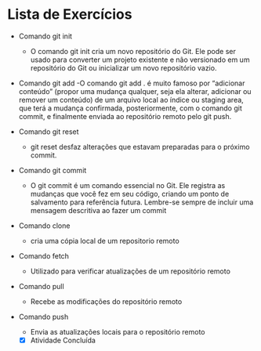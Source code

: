 # Lista de Exercícios

- Comando git init
    - O comando git init cria um novo repositório do Git. Ele pode ser usado para converter um projeto existente e não versionado em um repositório do Git ou inicializar um novo repositório vazio.

- Comando git add
    -O comando git add . é muito famoso por “adicionar conteúdo” (propor uma mudança qualquer, seja ela alterar, adicionar ou remover um conteúdo) de um arquivo local ao índice ou staging area, que terá a mudança confirmada, posteriormente, com o comando git commit, e finalmente enviada ao repositório remoto pelo git push.

- Comando git reset 
    - git reset desfaz alterações que estavam preparadas para o próximo commit.

- Comando git commit 
    - O git commit é um comando essencial no Git. Ele registra as mudanças que você fez em seu código, criando um ponto de salvamento para referência futura. Lembre-se sempre de incluir uma mensagem descritiva ao fazer um commit

- Comando clone
    - cria uma cópia local de um repositorio remoto

- Comando  fetch
    - Utilizado para verificar atualizações de um repositório remoto

- Comando pull
    - Recebe as modificações do repositório remoto

- Comando push
    - Envia as atualizações locais para o repositório remoto

    - [x] Atividade Concluída